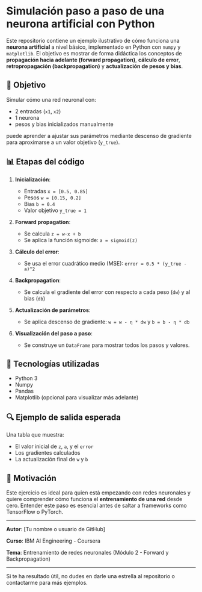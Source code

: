 # Simulación paso a paso de una neurona artificial con Python

Este repositorio contiene un ejemplo ilustrativo de cómo funciona una **neurona artificial** a nivel básico, implementado en Python con `numpy` y `matplotlib`. El objetivo es mostrar de forma didáctica los conceptos de **propagación hacia adelante (forward propagation)**, **cálculo de error**, **retropropagación (backpropagation)** y **actualización de pesos y bias**.

## 🔢 Objetivo
Simular cómo una red neuronal con:
- 2 entradas (`x1`, `x2`)
- 1 neurona
- pesos y bias inicializados manualmente

puede aprender a ajustar sus parámetros mediante descenso de gradiente para aproximarse a un valor objetivo (`y_true`).

## 📊 Etapas del código

1. **Inicialización**:
   - Entradas `x = [0.5, 0.85]`
   - Pesos `w = [0.15, 0.2]`
   - Bias `b = 0.4`
   - Valor objetivo `y_true = 1`

2. **Forward propagation**:
   - Se calcula `z = w·x + b`
   - Se aplica la función sigmoide: `a = sigmoid(z)`

3. **Cálculo del error**:
   - Se usa el error cuadrático medio (MSE): `error = 0.5 * (y_true - a)^2`

4. **Backpropagation**:
   - Se calcula el gradiente del error con respecto a cada peso (`dw`) y al bias (`db`)

5. **Actualización de parámetros**:
   - Se aplica descenso de gradiente: `w = w - η * dw` y `b = b - η * db`

6. **Visualización del paso a paso**:
   - Se construye un `DataFrame` para mostrar todos los pasos y valores.

## 📒 Tecnologías utilizadas
- Python 3
- Numpy
- Pandas
- Matplotlib (opcional para visualizar más adelante)

## 🔍 Ejemplo de salida esperada
Una tabla que muestra:
- El valor inicial de `z`, `a`, y el `error`
- Los gradientes calculados
- La actualización final de `w` y `b`

## 🌟 Motivación
Este ejercicio es ideal para quien está empezando con redes neuronales y quiere comprender cómo funciona el **entrenamiento de una red** desde cero. Entender este paso es esencial antes de saltar a frameworks como TensorFlow o PyTorch.

---

**Autor**: [Tu nombre o usuario de GitHub]

**Curso**: IBM AI Engineering - Coursera

**Tema**: Entrenamiento de redes neuronales (Módulo 2 - Forward y Backpropagation)

---

Si te ha resultado útil, no dudes en darle una estrella al repositorio o contactarme para más ejemplos.

